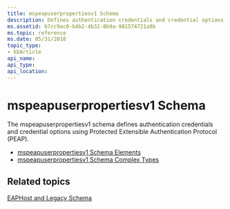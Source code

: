 ```yaml
---
title: mspeapuserpropertiesv1 Schema
description: Defines authentication credentials and credential options using Protected Extensible Authentication Protocol (PEAP).
ms.assetid: b7cc9ac0-b4b2-4b32-8b9a-981574721a9b
ms.topic: reference
ms.date: 05/31/2018
topic_type: 
- kbArticle
api_name: 
api_type: 
api_location: 
---
```


# mspeapuserpropertiesv1 Schema

The mspeapuserpropertiesv1 schema defines authentication credentials and credential options using Protected Extensible Authentication Protocol (PEAP).

-   [mspeapuserpropertiesv1 Schema Elements](mspeapuserpropertiesv1schema-elements.md)
-   [mspeapuserpropertiesv1 Schema Complex Types](mspeapuserpropertiesv1schema-complex-types.md)

## Related topics

<dl> <dt>

[EAPHost and Legacy Schema](eaphost-schemas.md)
</dt> </dl>

 

 




